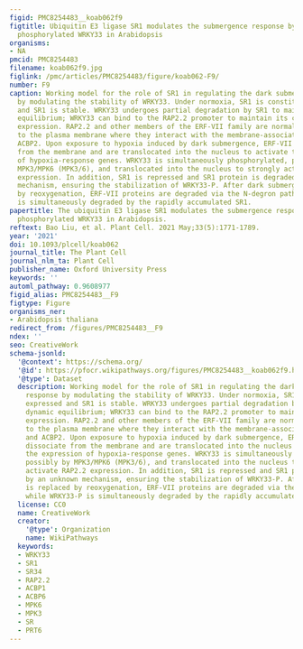 ```yaml
---
figid: PMC8254483__koab062f9
figtitle: Ubiquitin E3 ligase SR1 modulates the submergence response by degrading
  phosphorylated WRKY33 in Arabidopsis
organisms:
- NA
pmcid: PMC8254483
filename: koab062f9.jpg
figlink: /pmc/articles/PMC8254483/figure/koab062-F9/
number: F9
caption: Working model for the role of SR1 in regulating the dark submergence response
  by modulating the stability of WRKY33. Under normoxia, SR1 is constitutively expressed
  and SR1 is stable. WRKY33 undergoes partial degradation by SR1 to maintain dynamic
  equilibrium; WRKY33 can bind to the RAP2.2 promoter to maintain its constitutive
  expression. RAP2.2 and other members of the ERF-VII family are normally localized
  to the plasma membrane where they interact with the membrane-associated ACBP1 and
  ACBP2. Upon exposure to hypoxia induced by dark submergence, ERF-VII proteins dissociate
  from the membrane and are translocated into the nucleus to activate the expression
  of hypoxia-response genes. WRKY33 is simultaneously phosphorylated, possibly by
  MPK3/MPK6 (MPK3/6), and translocated into the nucleus to strongly activate RAP2.2
  expression. In addition, SR1 is repressed and SR1 protein is degraded by an unknown
  mechanism, ensuring the stabilization of WRKY33-P. After dark submergence is replaced
  by reoxygenation, ERF-VII proteins are degraded via the N-degron pathway while WRKY33-P
  is simultaneously degraded by the rapidly accumulated SR1.
papertitle: The ubiquitin E3 ligase SR1 modulates the submergence response by degrading
  phosphorylated WRKY33 in Arabidopsis.
reftext: Bao Liu, et al. Plant Cell. 2021 May;33(5):1771-1789.
year: '2021'
doi: 10.1093/plcell/koab062
journal_title: The Plant Cell
journal_nlm_ta: Plant Cell
publisher_name: Oxford University Press
keywords: ''
automl_pathway: 0.9608977
figid_alias: PMC8254483__F9
figtype: Figure
organisms_ner:
- Arabidopsis thaliana
redirect_from: /figures/PMC8254483__F9
ndex: ''
seo: CreativeWork
schema-jsonld:
  '@context': https://schema.org/
  '@id': https://pfocr.wikipathways.org/figures/PMC8254483__koab062f9.html
  '@type': Dataset
  description: Working model for the role of SR1 in regulating the dark submergence
    response by modulating the stability of WRKY33. Under normoxia, SR1 is constitutively
    expressed and SR1 is stable. WRKY33 undergoes partial degradation by SR1 to maintain
    dynamic equilibrium; WRKY33 can bind to the RAP2.2 promoter to maintain its constitutive
    expression. RAP2.2 and other members of the ERF-VII family are normally localized
    to the plasma membrane where they interact with the membrane-associated ACBP1
    and ACBP2. Upon exposure to hypoxia induced by dark submergence, ERF-VII proteins
    dissociate from the membrane and are translocated into the nucleus to activate
    the expression of hypoxia-response genes. WRKY33 is simultaneously phosphorylated,
    possibly by MPK3/MPK6 (MPK3/6), and translocated into the nucleus to strongly
    activate RAP2.2 expression. In addition, SR1 is repressed and SR1 protein is degraded
    by an unknown mechanism, ensuring the stabilization of WRKY33-P. After dark submergence
    is replaced by reoxygenation, ERF-VII proteins are degraded via the N-degron pathway
    while WRKY33-P is simultaneously degraded by the rapidly accumulated SR1.
  license: CC0
  name: CreativeWork
  creator:
    '@type': Organization
    name: WikiPathways
  keywords:
  - WRKY33
  - SR1
  - SR34
  - RAP2.2
  - ACBP1
  - ACBP6
  - MPK6
  - MPK3
  - SR
  - PRT6
---
```

